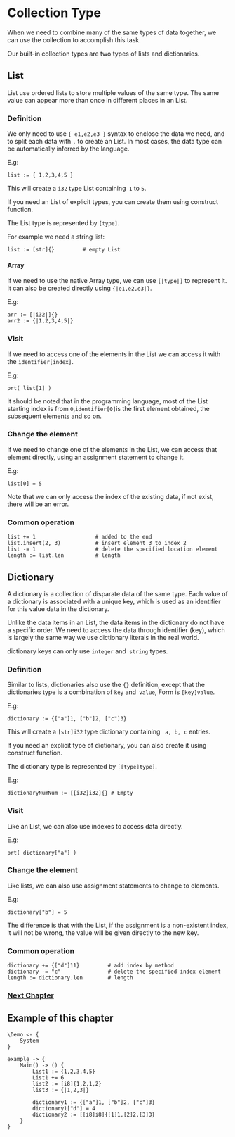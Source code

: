 # Collection Type
When we need to combine many of the same types of data together, we can use the collection to accomplish this task.

Our built-in collection types are two types of lists and dictionaries.
## List
List use ordered lists to store multiple values ​​of the same type. The same value can appear more than once in different places in an List.
    
### Definition
We only need to use `{ e1,e2,e3 }` syntax to enclose the data we need, and to split each data with `,` to create an List. In most cases, the data type can be automatically inferred by the language.

E.g:
```
list := { 1,2,3,4,5 }
```
This will create a `i32` type List containing` 1` to `5`.

If you need an List of explicit types, you can create them using construct function.

The List type is represented by `[type]`.

For example we need a string list:
```
list := [str]{}         # empty List
```
#### Array
If we need to use the native Array type, we can use `[|type|]` to represent it.
It can also be created directly using `{|e1,e2,e3|}`.

E.g:
```
arr := [|i32|]{}
arr2 := {|1,2,3,4,5|}
```
### Visit
If we need to access one of the elements in the List we can access it with the `identifier[index]`.

E.g:
```
prt( list[1] )
```
It should be noted that in the programming language, most of the List starting index is from `0`,` identifier[0] `is the first element obtained, the subsequent elements and so on.
### Change the element
If we need to change one of the elements in the List, we can access that element directly, using an assignment statement to change it.

E.g:
```
list[0] = 5
```
Note that we can only access the index of the existing data, if not exist, there will be an error.
### Common operation
```
list += 1                   # added to the end
list.insert(2, 3)           # insert element 3 to index 2
list -= 1                   # delete the specified location element
length := list.len          # length
```
## Dictionary
A dictionary is a collection of disparate data of the same type. Each value of a dictionary is associated with a unique key, which is used as an identifier for this value data in the dictionary.

Unlike the data items in an List, the data items in the dictionary do not have a specific order. We need to access the data through identifier (key), which is largely the same way we use dictionary literals in the real world.

dictionary keys can only use `integer` and` string` types.
### Definition
Similar to lists, dictionaries also use the `{}` definition, except that the dictionaries type is a combination of `key` and` value`, Form is `[key]value`.

E.g:
```
dictionary := {["a"]1, ["b"]2, ["c"]3}
```
This will create a `[str]i32` type dictionary containing ` a, b, c` entries.

If you need an explicit type of dictionary, you can also create it using construct function.

The dictionary type is represented by `[[type]type]`.

E.g:
```
dictionaryNumNum := [[i32]i32]{} # Empty
```
### Visit
Like an List, we can also use indexes to access data directly.

E.g:
```
prt( dictionary["a"] )
```
### Change the element
Like lists, we can also use assignment statements to change to elements.

E.g:
```
dictionary["b"] = 5
```
The difference is that with the List, if the assignment is a non-existent index, it will not be wrong, the value will be given directly to the new key.
### Common operation
```
dictionary += {["d"]11}         # add index by method
dictionary -= "c"               # delete the specified index element
length := dictionary.len        # length
```
### [Next Chapter](judgment.md)

## Example of this chapter
```
\Demo <- {
    System
}

example -> {
    Main() -> () {
        List1 := {1,2,3,4,5}
        List1 += 6
        list2 := [i8]{1,2,1,2}
        list3 := {|1,2,3|}

        dictionary1 := {["a"]1, ["b"]2, ["c"]3}
        dictionary1["d"] = 4
        dictionary2 := [[i8]i8]{[1]1,[2]2,[3]3}
    }
}
```